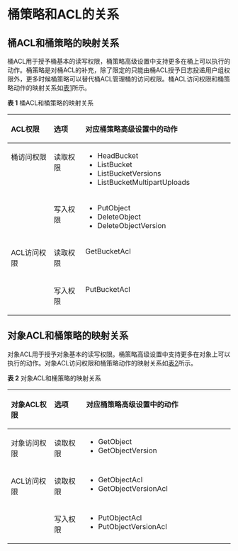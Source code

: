 # 桶策略和ACL的关系<a name="obs_03_0325"></a>

## 桶ACL和桶策略的映射关系<a name="section9370125413594"></a>

桶ACL用于授予桶基本的读写权限，桶策略高级设置中支持更多在桶上可以执行的动作。桶策略是对桶ACL的补充，除了限定的只能由桶ACL授予日志投递用户组权限外，更多时候桶策略可以替代桶ACL管理桶的访问权限。桶ACL访问权限和桶策略动作的映射关系如[表1](#table183716545593)所示。

**表 1**  桶ACL和桶策略的映射关系

<a name="table183716545593"></a>
<table><thead align="left"><tr id="row10426205416593"><th class="cellrowborder" valign="top" width="19.191919191919194%" id="mcps1.2.4.1.1"><p id="p6426165418599"><a name="p6426165418599"></a><a name="p6426165418599"></a>ACL权限</p>
</th>
<th class="cellrowborder" valign="top" width="14.141414141414144%" id="mcps1.2.4.1.2"><p id="p1842615544595"><a name="p1842615544595"></a><a name="p1842615544595"></a>选项</p>
</th>
<th class="cellrowborder" valign="top" width="66.66666666666667%" id="mcps1.2.4.1.3"><p id="p8428125435912"><a name="p8428125435912"></a><a name="p8428125435912"></a>对应桶策略高级设置中的动作</p>
</th>
</tr>
</thead>
<tbody><tr id="row942885416596"><td class="cellrowborder" rowspan="2" valign="top" width="19.191919191919194%" headers="mcps1.2.4.1.1 "><p id="p184281354195919"><a name="p184281354195919"></a><a name="p184281354195919"></a>桶访问权限</p>
</td>
<td class="cellrowborder" valign="top" width="14.141414141414144%" headers="mcps1.2.4.1.2 "><p id="p54287547598"><a name="p54287547598"></a><a name="p54287547598"></a>读取权限</p>
</td>
<td class="cellrowborder" valign="top" width="66.66666666666667%" headers="mcps1.2.4.1.3 "><a name="ul1242814546590"></a><a name="ul1242814546590"></a><ul id="ul1242814546590"><li>HeadBucket</li><li>ListBucket</li><li>ListBucketVersions</li><li>ListBucketMultipartUploads</li></ul>
</td>
</tr>
<tr id="row1242885414593"><td class="cellrowborder" valign="top" headers="mcps1.2.4.1.1 "><p id="p134281454115913"><a name="p134281454115913"></a><a name="p134281454115913"></a>写入权限</p>
</td>
<td class="cellrowborder" valign="top" headers="mcps1.2.4.1.2 "><a name="ul84281154125913"></a><a name="ul84281154125913"></a><ul id="ul84281154125913"><li>PutObject</li><li>DeleteObject</li><li>DeleteObjectVersion</li></ul>
</td>
</tr>
<tr id="row17428135413591"><td class="cellrowborder" rowspan="2" valign="top" width="19.191919191919194%" headers="mcps1.2.4.1.1 "><p id="p174281154105920"><a name="p174281154105920"></a><a name="p174281154105920"></a>ACL访问权限</p>
</td>
<td class="cellrowborder" valign="top" width="14.141414141414144%" headers="mcps1.2.4.1.2 "><p id="p1142885415597"><a name="p1142885415597"></a><a name="p1142885415597"></a>读取权限</p>
</td>
<td class="cellrowborder" valign="top" width="66.66666666666667%" headers="mcps1.2.4.1.3 "><p id="p1842815542599"><a name="p1842815542599"></a><a name="p1842815542599"></a>GetBucketAcl</p>
</td>
</tr>
<tr id="row15428654125911"><td class="cellrowborder" valign="top" headers="mcps1.2.4.1.1 "><p id="p1742825465912"><a name="p1742825465912"></a><a name="p1742825465912"></a>写入权限</p>
</td>
<td class="cellrowborder" valign="top" headers="mcps1.2.4.1.2 "><p id="p2429554125918"><a name="p2429554125918"></a><a name="p2429554125918"></a>PutBucketAcl</p>
</td>
</tr>
</tbody>
</table>

## 对象ACL和桶策略的映射关系<a name="section816016146119"></a>

对象ACL用于授予对象基本的读写权限。桶策略高级设置中支持更多在对象上可以执行的动作。对象ACL访问权限和桶策略动作的映射关系如[表2](#table4160714016)所示。

**表 2**  对象ACL和桶策略的映射关系

<a name="table4160714016"></a>
<table><thead align="left"><tr id="row122474141815"><th class="cellrowborder" valign="top" width="19.388061193880613%" id="mcps1.2.4.1.1"><p id="p92471614310"><a name="p92471614310"></a><a name="p92471614310"></a>对象ACL权限</p>
</th>
<th class="cellrowborder" valign="top" width="14.288571142885711%" id="mcps1.2.4.1.2"><p id="p1024713142118"><a name="p1024713142118"></a><a name="p1024713142118"></a>选项</p>
</th>
<th class="cellrowborder" valign="top" width="66.32336766323368%" id="mcps1.2.4.1.3"><p id="p62479146116"><a name="p62479146116"></a><a name="p62479146116"></a>对应桶策略高级设置中的动作</p>
</th>
</tr>
</thead>
<tbody><tr id="row1724718148112"><td class="cellrowborder" valign="top" width="19.388061193880613%" headers="mcps1.2.4.1.1 "><p id="p102479141019"><a name="p102479141019"></a><a name="p102479141019"></a>对象访问权限</p>
</td>
<td class="cellrowborder" valign="top" width="14.288571142885711%" headers="mcps1.2.4.1.2 "><p id="p724781411118"><a name="p724781411118"></a><a name="p724781411118"></a>读取权限</p>
</td>
<td class="cellrowborder" valign="top" width="66.32336766323368%" headers="mcps1.2.4.1.3 "><a name="ul1424715141914"></a><a name="ul1424715141914"></a><ul id="ul1424715141914"><li>GetObject</li><li>GetObjectVersion</li></ul>
</td>
</tr>
<tr id="row12247101419112"><td class="cellrowborder" rowspan="2" valign="top" width="19.388061193880613%" headers="mcps1.2.4.1.1 "><p id="p62471514814"><a name="p62471514814"></a><a name="p62471514814"></a>ACL访问权限</p>
</td>
<td class="cellrowborder" valign="top" width="14.288571142885711%" headers="mcps1.2.4.1.2 "><p id="p72471314311"><a name="p72471314311"></a><a name="p72471314311"></a>读取权限</p>
</td>
<td class="cellrowborder" valign="top" width="66.32336766323368%" headers="mcps1.2.4.1.3 "><a name="ul324718149119"></a><a name="ul324718149119"></a><ul id="ul324718149119"><li>GetObjectAcl</li><li>GetObjectVersionAcl</li></ul>
</td>
</tr>
<tr id="row122478141116"><td class="cellrowborder" valign="top" headers="mcps1.2.4.1.1 "><p id="p8247614513"><a name="p8247614513"></a><a name="p8247614513"></a>写入权限</p>
</td>
<td class="cellrowborder" valign="top" headers="mcps1.2.4.1.2 "><a name="ul122471014113"></a><a name="ul122471014113"></a><ul id="ul122471014113"><li>PutObjectAcl</li><li>PutObjectVersionAcl</li></ul>
</td>
</tr>
</tbody>
</table>

